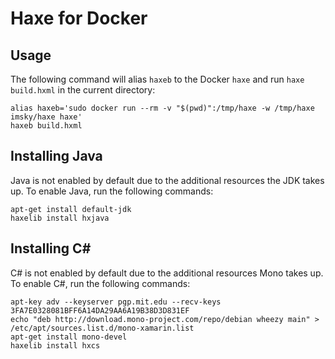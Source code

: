 # Haxe for Docker

## Usage

The following command will alias `haxeb` to the Docker `haxe` and run `haxe build.hxml` in the current directory:

```
alias haxeb='sudo docker run --rm -v "$(pwd)":/tmp/haxe -w /tmp/haxe imsky/haxe haxe'
haxeb build.hxml
```

## Installing Java

Java is not enabled by default due to the additional resources the JDK takes up. To enable Java, run the following commands:

```
apt-get install default-jdk
haxelib install hxjava
```

## Installing C\#

C# is not enabled by default due to the additional resources Mono takes up. To enable C#, run the following commands:

```
apt-key adv --keyserver pgp.mit.edu --recv-keys 3FA7E0328081BFF6A14DA29AA6A19B38D3D831EF
echo "deb http://download.mono-project.com/repo/debian wheezy main" > /etc/apt/sources.list.d/mono-xamarin.list
apt-get install mono-devel
haxelib install hxcs
```
